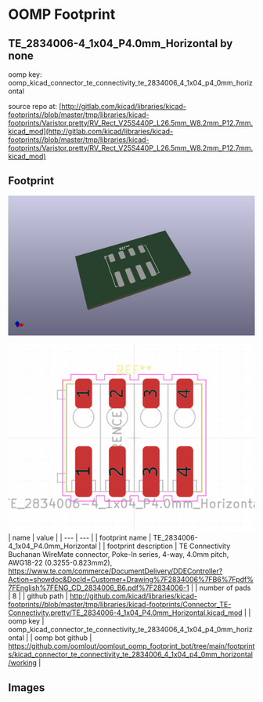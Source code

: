 # OOMP Footprint  
## TE_2834006-4_1x04_P4.0mm_Horizontal  by none  
  
oomp key: oomp_kicad_connector_te_connectivity_te_2834006_4_1x04_p4_0mm_horizontal  
  
source repo at: [http://gitlab.com/kicad/libraries/kicad-footprints//blob/master/tmp/libraries/kicad-footprints/Varistor.pretty/RV_Rect_V25S440P_L26.5mm_W8.2mm_P12.7mm.kicad_mod](http://gitlab.com/kicad/libraries/kicad-footprints//blob/master/tmp/libraries/kicad-footprints/Varistor.pretty/RV_Rect_V25S440P_L26.5mm_W8.2mm_P12.7mm.kicad_mod)  
## Footprint  
  
[![working_kicad_pcb_3d.png](working_kicad_pcb_3d_600.png)](working_kicad_pcb_3d.png)  
  
[![working.png](working_600.png)](working.png)  
| name | value | 
| --- | --- | 
| footprint name | TE_2834006-4_1x04_P4.0mm_Horizontal | 
| footprint description | TE Connectivity Buchanan WireMate connector, Poke-In series, 4-way, 4.0mm pitch, AWG18-22 (0.3255-0.823mm2), https://www.te.com/commerce/DocumentDelivery/DDEController?Action=showdoc&DocId=Customer+Drawing%7F2834006%7FB6%7Fpdf%7FEnglish%7FENG_CD_2834006_B6.pdf%7F2834006-1 | 
| number of pads | 8 | 
| github path | http://github.com/kicad/libraries/kicad-footprints//blob/master/tmp/libraries/kicad-footprints/Connector_TE-Connectivity.pretty/TE_2834006-4_1x04_P4.0mm_Horizontal.kicad_mod | 
| oomp key | oomp_kicad_connector_te_connectivity_te_2834006_4_1x04_p4_0mm_horizontal | 
| oomp bot github | https://github.com/oomlout/oomlout_oomp_footprint_bot/tree/main/footprints/kicad_connector_te_connectivity_te_2834006_4_1x04_p4_0mm_horizontal/working | 
## Images  
